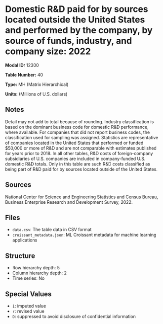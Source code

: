 # Domestic R&D paid for by sources located outside the United States and performed by the company, by source of funds, industry, and company size: 2022

**Modal ID:** 12300

**Table Number:** 40

**Type:** MH (Matrix Hierarchical)

**Units:** (Millions of U.S. dollars)

## Notes

Detail may not add to total because of rounding. Industry classification is based on the dominant business code for domestic R&D performance, where available. For companies that did not report business codes, the classification used for sampling was assigned. Statistics are representative of companies located in the United States that performed or funded $50,000 or more of R&D and are not comparable with estimates published for years prior to 2018. In all other tables, R&D costs of foreign-company subsidiaries of U.S. companies are included in company-funded U.S. domestic R&D totals. Only in this table are such R&D costs classified as being part of R&D paid for by sources located outside of the United States.

## Sources

National Center for Science and Engineering Statistics and Census Bureau, Business Enterprise Research and Development Survey, 2022.

## Files

- `data.csv`: The table data in CSV format
- `croissant_metadata.json`: ML Croissant metadata for machine learning applications

## Structure

- Row hierarchy depth: 5
- Column hierarchy depth: 2
- Time series: No

## Special Values

- `i`: imputed value
- `r`: revised value
- `D`: suppressed to avoid disclosure of confidential information
